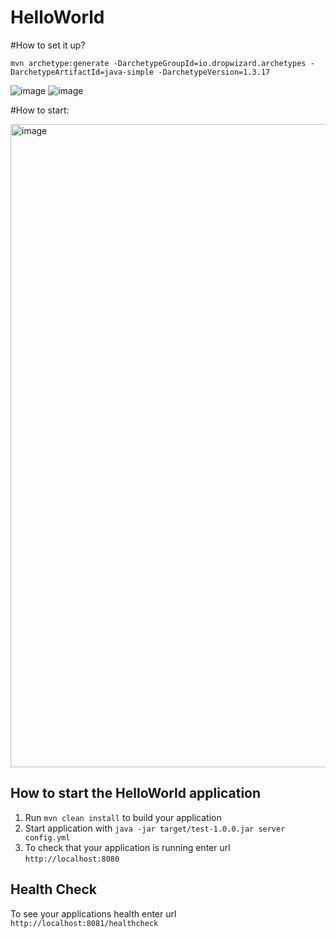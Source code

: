 # HelloWorld

#How to set it up?

`mvn archetype:generate -DarchetypeGroupId=io.dropwizard.archetypes -DarchetypeArtifactId=java-simple -DarchetypeVersion=1.3.17`

![image](https://user-images.githubusercontent.com/7349720/159159892-e3b3c36f-582d-45df-b8d9-ba12d852e130.png)
![image](https://user-images.githubusercontent.com/7349720/159159896-62ab6cb0-d8d4-4467-a8d3-af5d35c50f29.png)

#How to start:

<img width="1029" alt="image" src="https://user-images.githubusercontent.com/7349720/159159928-ff91862c-5a2c-4dd0-b805-f7a0c3815809.png">



How to start the HelloWorld application
---

1. Run `mvn clean install` to build your application
1. Start application with `java -jar target/test-1.0.0.jar server config.yml`
1. To check that your application is running enter url `http://localhost:8080`

Health Check
---

To see your applications health enter url `http://localhost:8081/healthcheck`
